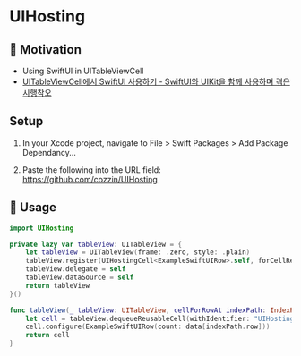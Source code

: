 # UIHosting

## 🚀 Motivation
- Using SwiftUI in UITableViewCell
- [UITableViewCell에서 SwiftUI 사용하기 - SwiftUI와 UIKit을 함께 사용하며 겪은 시행착오](https://medium.com/@hongseongho/uitableviewcell%EC%97%90%EC%84%9C-swiftui-%EC%82%AC%EC%9A%A9%ED%95%98%EA%B8%B0-43321a9e9e90)

## Setup
1. In your Xcode project, navigate to File > Swift Packages > Add Package Dependancy...

2. Paste the following into the URL field: https://github.com/cozzin/UIHosting

## 🧰 Usage
```swift
import UIHosting

private lazy var tableView: UITableView = {
    let tableView = UITableView(frame: .zero, style: .plain)
    tableView.register(UIHostingCell<ExampleSwiftUIRow>.self, forCellReuseIdentifier: "UIHostingCell")
    tableView.delegate = self
    tableView.dataSource = self
    return tableView
}()

func tableView(_ tableView: UITableView, cellForRowAt indexPath: IndexPath) -> UITableViewCell {
    let cell = tableView.dequeueReusableCell(withIdentifier: "UIHostingCell", for: indexPath) as! UIHostingCell<ExampleSwiftUIRow>
    cell.configure(ExampleSwiftUIRow(count: data[indexPath.row]))
    return cell
}
```
